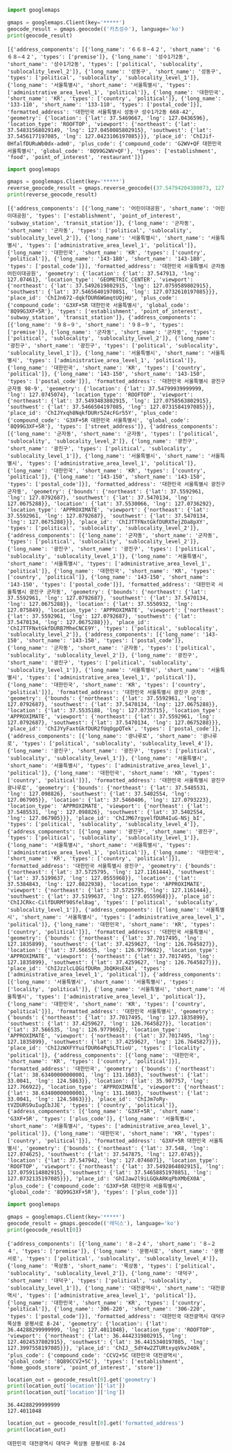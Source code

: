 ```python
import googlemaps

gmaps = googlemaps.Client(key='*****')
geocode_result = gmaps.geocode(('카츠성수'), language='ko')
print(geocode_result)
```

    [{'address_components': [{'long_name': '６６８−４２', 'short_name': '６６８−４２', 'types': ['premise']}, {'long_name': '성수1가2동', 'short_name': '성수1가2동', 'types': ['political', 'sublocality', 'sublocality_level_2']}, {'long_name': '성동구', 'short_name': '성동구', 'types': ['political', 'sublocality', 'sublocality_level_1']}, {'long_name': '서울특별시', 'short_name': '서울특별시', 'types': ['administrative_area_level_1', 'political']}, {'long_name': '대한민국', 'short_name': 'KR', 'types': ['country', 'political']}, {'long_name': '133-110', 'short_name': '133-110', 'types': ['postal_code']}], 'formatted_address': '대한민국 서울특별시 성동구 성수1가2동 668-42', 'geometry': {'location': {'lat': 37.5469667, 'lng': 127.0436596}, 'location_type': 'ROOFTOP', 'viewport': {'northeast': {'lat': 37.54831568029149, 'lng': 127.0450085802915}, 'southwest': {'lat': 37.5456177197085, 'lng': 127.0423106197085}}}, 'place_id': 'ChIJif-0HfalfDURuWb0dx-adm0', 'plus_code': {'compound_code': 'G2WV+QF 대한민국 서울특별시', 'global_code': '8Q99G2WV+QF'}, 'types': ['establishment', 'food', 'point_of_interest', 'restaurant']}]



```python
import googlemaps

gmaps = googlemaps.Client(key='*****')
reverse_geocode_result = gmaps.reverse_geocode((37.54794204380073, 127.07460710236217), language='ko')
print(reverse_geocode_result)
```

    [{'address_components': [{'long_name': '어린이대공원', 'short_name': '어린이대공원', 'types': ['establishment', 'point_of_interest', 'subway_station', 'transit_station']}, {'long_name': '군자동', 'short_name': '군자동', 'types': ['political', 'sublocality', 'sublocality_level_2']}, {'long_name': '서울특별시', 'short_name': '서울특별시', 'types': ['administrative_area_level_1', 'political']}, {'long_name': '대한민국', 'short_name': 'KR', 'types': ['country', 'political']}, {'long_name': '143-180', 'short_name': '143-180', 'types': ['postal_code']}], 'formatted_address': '대한민국 서울특별시 군자동 어린이대공원', 'geometry': {'location': {'lat': 37.547913, 'lng': 127.07461}, 'location_type': 'GEOMETRIC_CENTER', 'viewport': {'northeast': {'lat': 37.5492619802915, 'lng': 127.0759589802915}, 'southwest': {'lat': 37.54656401970851, 'lng': 127.0732610197085}}}, 'place_id': 'ChIJn672-dqkfDUR6WGmqtUQjHU', 'plus_code': {'compound_code': 'G3XF+5R 대한민국 서울특별시', 'global_code': '8Q99G3XF+5R'}, 'types': ['establishment', 'point_of_interest', 'subway_station', 'transit_station']}, {'address_components': [{'long_name': '９８−９', 'short_name': '９８−９', 'types': ['premise']}, {'long_name': '군자동', 'short_name': '군자동', 'types': ['political', 'sublocality', 'sublocality_level_2']}, {'long_name': '광진구', 'short_name': '광진구', 'types': ['political', 'sublocality', 'sublocality_level_1']}, {'long_name': '서울특별시', 'short_name': '서울특별시', 'types': ['administrative_area_level_1', 'political']}, {'long_name': '대한민국', 'short_name': 'KR', 'types': ['country', 'political']}, {'long_name': '143-150', 'short_name': '143-150', 'types': ['postal_code']}], 'formatted_address': '대한민국 서울특별시 광진구 군자동 98-9', 'geometry': {'location': {'lat': 37.54799939999999, 'lng': 127.0745074}, 'location_type': 'ROOFTOP', 'viewport': {'northeast': {'lat': 37.5493483802915, 'lng': 127.0758563802915}, 'southwest': {'lat': 37.5466504197085, 'lng': 127.0731584197085}}}, 'place_id': 'ChIJYxqh8NqkfDURr5Z4cFGr55Y', 'plus_code': {'compound_code': 'G3XF+5R 대한민국 서울특별시', 'global_code': '8Q99G3XF+5R'}, 'types': ['street_address']}, {'address_components': [{'long_name': '군자동', 'short_name': '군자동', 'types': ['political', 'sublocality', 'sublocality_level_2']}, {'long_name': '광진구', 'short_name': '광진구', 'types': ['political', 'sublocality', 'sublocality_level_1']}, {'long_name': '서울특별시', 'short_name': '서울특별시', 'types': ['administrative_area_level_1', 'political']}, {'long_name': '대한민국', 'short_name': 'KR', 'types': ['country', 'political']}, {'long_name': '143-150', 'short_name': '143-150', 'types': ['postal_code']}], 'formatted_address': '대한민국 서울특별시 광진구 군자동', 'geometry': {'bounds': {'northeast': {'lat': 37.5592961, 'lng': 127.0792687}, 'southwest': {'lat': 37.5470134, 'lng': 127.0675288}}, 'location': {'lat': 37.5530066, 'lng': 127.0736292}, 'location_type': 'APPROXIMATE', 'viewport': {'northeast': {'lat': 37.5592961, 'lng': 127.0792687}, 'southwest': {'lat': 37.5470134, 'lng': 127.0675288}}}, 'place_id': 'ChIJTTFNxtGkfDURXTejZOa8pXY', 'types': ['political', 'sublocality', 'sublocality_level_2']}, {'address_components': [{'long_name': '군자동', 'short_name': '군자동', 'types': ['political', 'sublocality', 'sublocality_level_2']}, {'long_name': '광진구', 'short_name': '광진구', 'types': ['political', 'sublocality', 'sublocality_level_1']}, {'long_name': '서울특별시', 'short_name': '서울특별시', 'types': ['administrative_area_level_1', 'political']}, {'long_name': '대한민국', 'short_name': 'KR', 'types': ['country', 'political']}, {'long_name': '143-150', 'short_name': '143-150', 'types': ['postal_code']}], 'formatted_address': '대한민국 서울특별시 광진구 군자동', 'geometry': {'bounds': {'northeast': {'lat': 37.5592961, 'lng': 127.0792687}, 'southwest': {'lat': 37.5470134, 'lng': 127.0675288}}, 'location': {'lat': 37.5550932, 'lng': 127.075849}, 'location_type': 'APPROXIMATE', 'viewport': {'northeast': {'lat': 37.5592961, 'lng': 127.0792687}, 'southwest': {'lat': 37.5470134, 'lng': 127.0675288}}}, 'place_id': 'ChIJTTFNxtGkfDURB7MheCNCE9Y', 'types': ['political', 'sublocality', 'sublocality_level_2']}, {'address_components': [{'long_name': '143-150', 'short_name': '143-150', 'types': ['postal_code']}, {'long_name': '군자동', 'short_name': '군자동', 'types': ['political', 'sublocality', 'sublocality_level_2']}, {'long_name': '광진구', 'short_name': '광진구', 'types': ['political', 'sublocality', 'sublocality_level_1']}, {'long_name': '서울특별시', 'short_name': '서울특별시', 'types': ['administrative_area_level_1', 'political']}, {'long_name': '대한민국', 'short_name': 'KR', 'types': ['country', 'political']}], 'formatted_address': '대한민국 서울특별시 광진구 군자동', 'geometry': {'bounds': {'northeast': {'lat': 37.5592961, 'lng': 127.0792687}, 'southwest': {'lat': 37.5470134, 'lng': 127.0675288}}, 'location': {'lat': 37.5535188, 'lng': 127.0735715}, 'location_type': 'APPROXIMATE', 'viewport': {'northeast': {'lat': 37.5592961, 'lng': 127.0792687}, 'southwest': {'lat': 37.5470134, 'lng': 127.0675288}}}, 'place_id': 'ChIJYyFaxtGkfDUR2fUqOgpQTek', 'types': ['postal_code']}, {'address_components': [{'long_name': '광나루로', 'short_name': '광나루로', 'types': ['political', 'sublocality', 'sublocality_level_4']}, {'long_name': '광진구', 'short_name': '광진구', 'types': ['political', 'sublocality', 'sublocality_level_1']}, {'long_name': '서울특별시', 'short_name': '서울특별시', 'types': ['administrative_area_level_1', 'political']}, {'long_name': '대한민국', 'short_name': 'KR', 'types': ['country', 'political']}], 'formatted_address': '대한민국 서울특별시 광진구 광나루로', 'geometry': {'bounds': {'northeast': {'lat': 37.5485531, 'lng': 127.098826}, 'southwest': {'lat': 37.5402554, 'lng': 127.067905}}, 'location': {'lat': 37.5460406, 'lng': 127.0793223}, 'location_type': 'APPROXIMATE', 'viewport': {'northeast': {'lat': 37.5485531, 'lng': 127.098826}, 'southwest': {'lat': 37.5402554, 'lng': 127.067905}}}, 'place_id': 'ChIJM67rgyelfDUR4IuG-NSj_bI', 'types': ['political', 'sublocality', 'sublocality_level_4']}, {'address_components': [{'long_name': '광진구', 'short_name': '광진구', 'types': ['political', 'sublocality', 'sublocality_level_1']}, {'long_name': '서울특별시', 'short_name': '서울특별시', 'types': ['administrative_area_level_1', 'political']}, {'long_name': '대한민국', 'short_name': 'KR', 'types': ['country', 'political']}], 'formatted_address': '대한민국 서울특별시 광진구', 'geometry': {'bounds': {'northeast': {'lat': 37.5725795, 'lng': 127.1161444}, 'southwest': {'lat': 37.5199637, 'lng': 127.0555968}}, 'location': {'lat': 37.5384843, 'lng': 127.0822938}, 'location_type': 'APPROXIMATE', 'viewport': {'northeast': {'lat': 37.5725795, 'lng': 127.1161444}, 'southwest': {'lat': 37.5199637, 'lng': 127.0555968}}}, 'place_id': 'ChIJCRkc-CilfDURMf90Sfel8ag', 'types': ['political', 'sublocality', 'sublocality_level_1']}, {'address_components': [{'long_name': '서울특별시', 'short_name': '서울특별시', 'types': ['administrative_area_level_1', 'political']}, {'long_name': '대한민국', 'short_name': 'KR', 'types': ['country', 'political']}], 'formatted_address': '대한민국 서울특별시', 'geometry': {'bounds': {'northeast': {'lat': 37.7017495, 'lng': 127.1835899}, 'southwest': {'lat': 37.4259627, 'lng': 126.7645827}}, 'location': {'lat': 37.566535, 'lng': 126.9779692}, 'location_type': 'APPROXIMATE', 'viewport': {'northeast': {'lat': 37.7017495, 'lng': 127.1835899}, 'southwest': {'lat': 37.4259627, 'lng': 126.7645827}}}, 'place_id': 'ChIJzzlcLQGifDURm_JbQKHsEX4', 'types': ['administrative_area_level_1', 'political']}, {'address_components': [{'long_name': '서울특별시', 'short_name': '서울특별시', 'types': ['locality', 'political']}, {'long_name': '서울특별시', 'short_name': '서울특별시', 'types': ['administrative_area_level_1', 'political']}, {'long_name': '대한민국', 'short_name': 'KR', 'types': ['country', 'political']}], 'formatted_address': '대한민국 서울특별시', 'geometry': {'bounds': {'northeast': {'lat': 37.7017495, 'lng': 127.1835899}, 'southwest': {'lat': 37.4259627, 'lng': 126.7645827}}, 'location': {'lat': 37.566535, 'lng': 126.9779692}, 'location_type': 'APPROXIMATE', 'viewport': {'northeast': {'lat': 37.7017495, 'lng': 127.1835899}, 'southwest': {'lat': 37.4259627, 'lng': 126.7645827}}}, 'place_id': 'ChIJzWXFYYuifDUR64Pq5LTtioU', 'types': ['locality', 'political']}, {'address_components': [{'long_name': '대한민국', 'short_name': 'KR', 'types': ['country', 'political']}], 'formatted_address': '대한민국', 'geometry': {'bounds': {'northeast': {'lat': 38.63400000000001, 'lng': 131.1603}, 'southwest': {'lat': 33.0041, 'lng': 124.5863}}, 'location': {'lat': 35.907757, 'lng': 127.766922}, 'location_type': 'APPROXIMATE', 'viewport': {'northeast': {'lat': 38.63400000000001, 'lng': 131.1603}, 'southwest': {'lat': 33.0041, 'lng': 124.5863}}}, 'place_id': 'ChIJm7oRy-tVZDURS9uIugCbJJE', 'types': ['country', 'political']}, {'address_components': [{'long_name': 'G3XF+5R', 'short_name': 'G3XF+5R', 'types': ['plus_code']}, {'long_name': '서울특별시', 'short_name': '서울특별시', 'types': ['administrative_area_level_1', 'political']}, {'long_name': '대한민국', 'short_name': 'KR', 'types': ['country', 'political']}], 'formatted_address': 'G3XF+5R 대한민국 서울특별시', 'geometry': {'bounds': {'northeast': {'lat': 37.548, 'lng': 127.074625}, 'southwest': {'lat': 37.547875, 'lng': 127.0745}}, 'location': {'lat': 37.547942, 'lng': 127.0746071}, 'location_type': 'ROOFTOP', 'viewport': {'northeast': {'lat': 37.54928648029151, 'lng': 127.0759114802915}, 'southwest': {'lat': 37.54658851970851, 'lng': 127.0732135197085}}}, 'place_id': 'GhIJaw2l9iLGQkARKqPbXMbEX0A', 'plus_code': {'compound_code': 'G3XF+5R 대한민국 서울특별시', 'global_code': '8Q99G3XF+5R'}, 'types': ['plus_code']}]



```python
import googlemaps

gmaps = googlemaps.Client(key='*****')
geocode_result = gmaps.geocode(('레딕스'), language='ko')
print(geocode_result[0])
```

    {'address_components': [{'long_name': '８−２４', 'short_name': '８−２４', 'types': ['premise']}, {'long_name': '문평서로', 'short_name': '문평서로', 'types': ['political', 'sublocality', 'sublocality_level_4']}, {'long_name': '목상동', 'short_name': '목상동', 'types': ['political', 'sublocality', 'sublocality_level_2']}, {'long_name': '대덕구', 'short_name': '대덕구', 'types': ['political', 'sublocality', 'sublocality_level_1']}, {'long_name': '대전광역시', 'short_name': '대전광역시', 'types': ['administrative_area_level_1', 'political']}, {'long_name': '대한민국', 'short_name': 'KR', 'types': ['country', 'political']}, {'long_name': '306-220', 'short_name': '306-220', 'types': ['postal_code']}], 'formatted_address': '대한민국 대전광역시 대덕구 목상동 문평서로 8-24', 'geometry': {'location': {'lat': 36.44288299999999, 'lng': 127.4011048}, 'location_type': 'ROOFTOP', 'viewport': {'northeast': {'lat': 36.4442319802915, 'lng': 127.4024537802915}, 'southwest': {'lat': 36.4415340197085, 'lng': 127.3997558197085}}}, 'place_id': 'ChIJ__5dY4w2ZTURtxyqVkvJ40k', 'plus_code': {'compound_code': 'CCV2+5C 대한민국 대전광역시', 'global_code': '8Q89CCV2+5C'}, 'types': ['establishment', 'home_goods_store', 'point_of_interest', 'store']}



```python
location_out = geocode_result[0].get('geometry')
print(location_out['location']['lat'])
print(location_out['location']['lng'])
```

    36.44288299999999
    127.4011048



```python
location_out = geocode_result[0].get('formatted_address')
print(location_out)
```

    대한민국 대전광역시 대덕구 목상동 문평서로 8-24



```python

```
